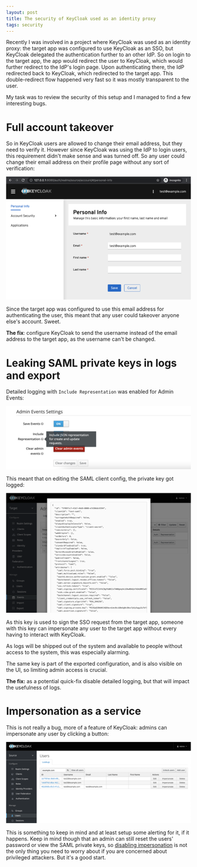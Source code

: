 ```yaml
---
layout: post
title: The security of KeyCloak used as an identity proxy
tags: security
---
```


Recently I was involved in a project where KeyCloak was used as an identity proxy: the target app was configured to use KeyCloak as an SSO, but KeyCloak delegated the authentication further to an other IdP. So on login to the target app, the app would redirect the user to KeyCloak, which would further redirect to the IdP's login page. Upon authenticating there, the IdP redirected back to KeyCloak, which redirected to the target app. This double-redirect flow happened very fast so it was mostly transparent to the user.

My task was to review the security of this setup and I managed to find a few interesting bugs.

<!--break-->

# Full account takeover

So in KeyCloak users are allowed to change their email address, but they need to verify it. However since KeyCloak was using the IdP to login users, this requirement didn't make sense and was turned off. So any user could change their email address on their profile page without any sort of verification:

![Profile page of a user](/assets/2021-07-05-keycloak-security-checks/userconfig.png#lb)

Since the target app was configured to use this email address for authenticating the user, this meant that any user could takeover anyone else's account. Sweet.

**The fix**: configure KeyCloak to send the username instead of the email address to the target app, as the username can't be changed.

# Leaking SAML private keys in logs and export

Detailed logging with `Include Representation` was enabled for Admin Events:

![Configuration for Admin Events (/auth/admin/master/console/#/realms/target/events-settings)](/assets/2021-07-05-keycloak-security-checks/event_config.png#lb)

This meant that on editing the SAML client config, the private key got logged:

![Full SAML config with the private key. Oops.](/assets/2021-07-05-keycloak-security-checks/event.png#lb)

As this key is used to sign the SSO request from the target app, someone with this key can impersonate any user to the target app without every having to interact with KeyCloak.

As logs will be shipped out of the system and available to people without access to the system, this was especially alarming.

The same key is part of the exported configuration, and is also visible on the UI, so limiting admin access is crucial.

**The fix:** as a potential quick-fix disable detailed logging, but that will impact the usefulness of logs.

# Impersonation as a service

This is not really a bug, more of a feature of KeyCloak: admins can impersonate any user by clicking a button:

![Impersonate button.](/assets/2021-07-05-keycloak-security-checks/impersonation.png#lb)

This is something to keep in mind and at least setup some alerting for it, if it happens. Keep in mind though that an admin can still reset the users' password or view the SAML private keys, so [disabling impersonation](https://www.keycloak.org/docs/latest/server_admin/index.html#_per_realm_admin_permissions) is not the only thing you need to worry about if you are concerned about privileged attackers. But it's a good start.
